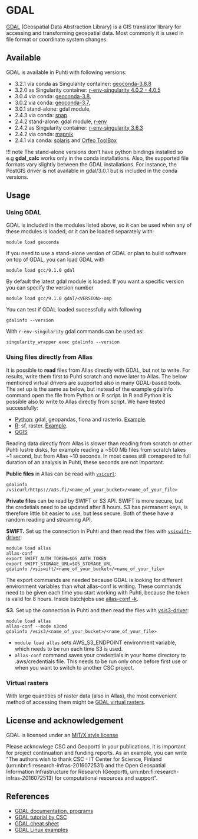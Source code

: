 # GDAL

[GDAL](https://gdal.org/) (Geospatial Data Abstraction Library) is a GIS translator library for accessing and transforming geospatial data. Most commonly it is used in file format or coordinate system changes. 

## Available

GDAL is available in Puhti with following versions:

* 3.2.1 via conda as Singularity container: [geoconda-3.8.8](geoconda.md)
* 3.2.0 as Singularity container: [r-env-singularity 4.0.2 - 4.0.5](r-env-for-gis.md)
* 3.0.4 via conda: [geoconda-3.8](geoconda.md), 
* 3.0.2 via conda: [geoconda-3.7](geoconda.md), 
* 3.0.1 stand-alone: gdal module,
* 2.4.3 via conda: [snap](snap.md)
* 2.4.2 stand-alone: gdal module, [r-env](r-env.md)
* 2.4.2 as Singularity container: [r-env-singularity 3.6.3](r-env-for-gis.md)
* 2.4.2 via conda: [mapnik](mapnik.md)
* 2.4.1 via conda: [solaris](solaris.md) and [Orfeo ToolBox](otb.md)

!!! note
    The stand-alone versions don't have python bindings installed so e.g __gdal_calc__ works only in the conda installations. Also, the supported file formats vary slightly between the GDAL installations. For instance, the PostGIS driver is not available in gdal/3.0.1 but is included in the conda versions.

## Usage

### Using GDAL

GDAL is included in the modules listed above, so it can be used when any of these modules is loaded, or it can be loaded separately with:

`module load geoconda`

If you need to use a stand-alone version of GDAL or plan to build software on top of GDAL, you can load GDAL with

`module load gcc/9.1.0 gdal`

By default the latest gdal module is loaded. If you want a specific version you can specify the version number

`module load gcc/9.1.0 gdal/<VERSION>-omp`

You can test if GDAL loaded successfully with following

`gdalinfo --version`

With `r-env-singularity` gdal commands can be used as:

`singularity_wrapper exec gdalinfo --version`


### Using files directly from Allas

It is possible to __read__ files from Allas directly with GDAL, but not to write. For results, write them first to Puhti scratch and move later to Allas. The below mentioned virtual drivers are supported also in many GDAL-based tools. The set up is the same as below, but instead of the example gdalinfo command open the file from Python or R script. In R and Python it is possible also to write to Allas directly from script. We have tested successfully: 

 * [Python](geoconda.md): gdal, geopandas, fiona and rasterio. [Example](https://github.com/csc-training/geocomputing/blob/master/python/allas/working_with_allas_from_Python_S3.py). 
 * [R](r-env-for-gis.md): sf, raster. [Example](https://github.com/csc-training/geocomputing/blob/master/R/allas/working_with_allas_from_R_S3.R). 
 * [QGIS](qgis.md)

Reading data directly from Allas is slower than reading from scratch or other Puhti lustre disks, for example reading a ~500 Mb files from scratch takes ~1 second, but from Allas ~10 seconds. In most cases still comapered to full duration of an analysis in Puhti, these seconds are not important.

__Public files__ in Allas can be read with [`vsicurl`](https://gdal.org/user/virtual_file_systems.html#vsicurl):  
```
gdalinfo /vsicurl/https://a3s.fi/<name_of_your_bucket>/<name_of_your_file>
```

__Private files__ can be read by SWIFT or S3 API. SWIFT is more secure, but the credetials need to be updated after 8 hours. S3 has permanent keys, is therefore little bit easier to use, but less secure. Both of these have a random reading and streaming API.

__SWIFT.__ Set up the connection in Puhti and then read the files  with [`vsiswift`-driver](https://gdal.org/user/virtual_file_systems.html#vsiswift-openstack-swift-object-storage-random-reading):

```
module load allas
allas-conf
export SWIFT_AUTH_TOKEN=$OS_AUTH_TOKEN 
export SWIFT_STORAGE_URL=$OS_STORAGE_URL
gdalinfo /vsiswift/<name_of_your_bucket>/<name_of_your_file>
```

The export commands are needed because GDAL is looking for different environment variables than what allas-conf is writing. These commands need to be given each time you start working with Puhti, because the token is valid for 8 hours. Inside batchjobs use [allas-conf -k](../data/Allas/allas_batchjobs.md).

__S3.__ 
Set up the connection in Puhti and then read the files with [vsis3-driver](https://gdal.org/user/virtual_file_systems.html#vsis3-aws-s3-files-random-reading):
```
module load allas
allas-conf --mode s3cmd
gdalinfo /vsis3/<name_of_your_bucket>/<name_of_your_file>
```

* `module load allas` sets AWS_S3_ENDPOINT environment variable, which needs to be run each time S3 is used.
* `allas-conf` command saves your credentials in your home directory to .aws/credentials file. This needs to be run only once before first use or when you want to switch to another CSC project.


### Virtual rasters

With large quantities of raster data (also in Allas), the most convenient method of accessing them might be [GDAL virtual rasters](../support/tutorials/gis/virtual-rasters.md). 

## License and acknowledgement

GDAL is licensed under an [MIT/X style license](https://gdal.org/license.html)

Please acknowlege CSC and Geoportti in your publications, it is important for project continuation and funding reports.
As an example, you can write "The authors wish to thank CSC - IT Center for Science, Finland (urn:nbn:fi:research-infras-2016072531) and the Open Geospatial Information Infrastructure for Research (Geoportti, urn:nbn:fi:research-infras-2016072513) for computational resources and support".

## References

* [GDAL documentation, programs](https://gdal.org/programs/index.html)
* [GDAL tutorial by CSC](../support/tutorials/gis/gdal.md)
* [GDAL cheat sheet](https://github.com/dwtkns/gdal-cheat-sheet)
* [GDAL Linux examples](https://github.com/clhenrick/shell_scripts)
